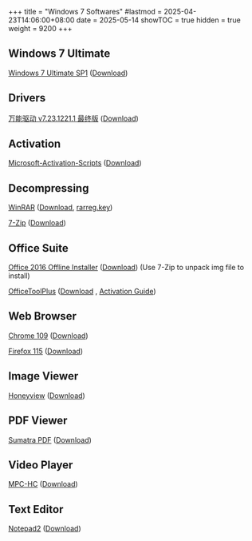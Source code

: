 +++
title       = "Windows 7 Softwares"
#lastmod     = 2025-04-23T14:06:00+08:00
date        = 2025-05-14
showTOC     = true
hidden      = true
weight      = 9200
+++

## Windows 7 Ultimate

[Windows 7 Ultimate SP1](https://massgrave.dev/windows_7_links)
([Download](https://drive.massgrave.dev/cn_windows_7_ultimate_with_sp1_x86_dvd_u_677486.iso))

## Drivers

[万能驱动 v7.23.1221.1 最终版](https://www.yrxitong.com/h-nd-395.html)
([Download](https://yrxitong6-my.sharepoint.cn/:f:/g/personal/yrxitong_com_yrxitong_com/EpDqzY2EVRBKnD1fI3pOi-4BEBocYXSWEKnpjA5Rm9MeIw))

## Activation

[Microsoft-Activation-Scripts](https://github.com/massgravel/Microsoft-Activation-Scripts)
([Download](https://github.com/massgravel/Microsoft-Activation-Scripts/archive/refs/heads/master.zip))

## Decompressing

[WinRAR](https://dl.lancdn.com/landian/soft/winrar/)
([Download](https://dl.lancdn.com/landian/soft/winrar/v7.01_x86_landian.news.exe), [rarreg.key](https://dl.lancdn.com/landian/soft/winrar/rarreg.key))

[7-Zip](https://www.7-zip.org/)
([Download](https://www.7-zip.org/a/7z2409.exe))

## Office Suite

[Office 2016 Offline Installer](https://gravesoft.dev/office_c2r_links#chinese-simplified-zh-cn)
([Download](https://officecdn.microsoft.com/db/492350f6-3a01-4f97-b9c0-c7c6ddf67d60/media/zh-cn/ProPlusRetail.img))
(Use 7-Zip to unpack img file to install)

[OfficeToolPlus](https://download.coolhub.top/Office_Tool_Plus/9.0.4.2/)
([Download](https://download.coolhub.top/Office_Tool_Plus/9.0.4.2/Office_Tool_with_runtime_v9.0.4.2_x86.7z)
, [Activation Guide](https://www.coolhub.top/archives/14))

## Web Browser

[Chrome 109](https://archive.org/download/chrome-109-Win7-8)
([Download](https://archive.org/download/chrome-109-Win7-8/Chrome%20109%20%28Enterprise%29%20x32.msi))

[Firefox 115](https://ftp.mozilla.org/pub/firefox/releases/115.0/win32/zh-CN/)
([Download](https://ftp.mozilla.org/pub/firefox/releases/115.0/win32/zh-CN/Firefox%20Setup%20115.0.exe))

## Image Viewer

[Honeyview](https://en.bandisoft.com/honeyview/)
([Download](https://en.bandisoft.com/honeyview/dl.php?web))

## PDF Viewer

[Sumatra PDF](https://www.sumatrapdfreader.org/free-pdf-reader)
([Download](https://www.sumatrapdfreader.org/download-free-pdf-viewer))

## Video Player

[MPC-HC](https://github.com/clsid2/mpc-hc)
([Download](https://github.com/clsid2/mpc-hc/releases/latest))

## Text Editor

[Notepad2](https://www.flos-freeware.ch/notepad2.html)
([Download](https://www.flos-freeware.ch/zip/Notepad2_4.2.25_x86.exe))

